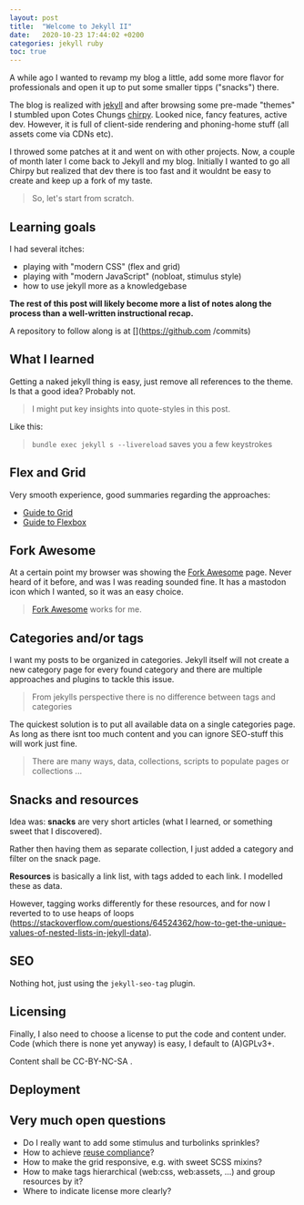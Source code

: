 ```yaml
---
layout: post
title:  "Welcome to Jekyll II"
date:   2020-10-23 17:44:02 +0200
categories: jekyll ruby
toc: true
---
```


A while ago I wanted to revamp my blog a little, add some more flavor for professionals and
open it up to put some smaller tipps ("snacks") there.

The blog is realized with [jekyll](jekyllrb.com) and after browsing some
pre-made "themes" I stumbled upon Cotes Chungs [chirpy](https://github.com/cotes2020/jekyll-theme-chirpy). Looked nice, fancy features, active dev. However, it is full of client-side rendering and phoning-home stuff (all assets come via CDNs etc).

I throwed some patches at it and went on with other projects. Now, a couple of
month later I come back to Jekyll and my blog. Initially I wanted to go all
Chirpy but realized that dev there is too fast and it wouldnt be easy to create
and keep up a fork of my taste.

> So, let's start from scratch.

## Learning goals

I had several itches:

  * playing with "modern CSS" (flex and grid)
  * playing with "modern JavaScript" (nobloat, stimulus style)
  * how to use jekyll more as a knowledgebase

**The rest of this post will likely become more a list of notes along the process
than a well-written instructional recap.**

A repository to follow along is at [](https://github.com    /commits)

## What I learned

Getting a naked jekyll thing is easy, just remove all references to the theme.
Is that a good idea? Probably not.

> I might put key insights into quote-styles in this post.

Like this:

> `bundle exec jekyll s --livereload` saves you a few keystrokes

## Flex and Grid

Very smooth experience, good summaries regarding the approaches:

  * [Guide to Grid](https://css-tricks.com/snippets/css/complete-guide-grid/)
  * [Guide to Flexbox](https://css-tricks.com/snippets/css/a-guide-to-flexbox/)

## Fork Awesome

At a certain point my browser was showing the [Fork Awesome](https://forkaweso.me/Fork-Awesome/whats-new/) page. Never heard of it before, and was I was reading sounded fine. It has a mastodon icon which I wanted, so it was an easy choice.

> [Fork Awesome](https://forkaweso.me) works for me.

## Categories and/or tags

I want my posts to be organized in categories. Jekyll itself will not create a
new category page for every found category and there are multiple approaches and
plugins to tackle this issue.

> From jekylls perspective there is no difference between tags and
> categories

The quickest solution is to put all available data on a single categories page.
As long as there isnt too much content and you can ignore SEO-stuff this will
work just fine.

> There are many ways, data, collections, scripts to populate pages or
> collections ...

## Snacks and resources

Idea was: __snacks__ are very short articles (what I learned, or something sweet
that I discovered).

Rather then having them as separate collection, I just added a category and
filter on the snack page.

__Resources__ is basically a link list, with tags added to each link. I modelled
these as data.

However, tagging works differently for these resources, and for now I reverted
to to use heaps of loops (https://stackoverflow.com/questions/64524362/how-to-get-the-unique-values-of-nested-lists-in-jekyll-data).

## SEO

Nothing hot, just using the `jekyll-seo-tag` plugin.

## Licensing

Finally, I also need to choose a license to put the code and content under. Code
(which there is none yet anyway) is easy, I default to (A)GPLv3+.

Content shall be CC-BY-NC-SA .

## Deployment

## Very much open questions

* Do I really want to add some stimulus and turbolinks sprinkles?
* How to achieve [reuse compliance]([https://reuse.software)?
* How to make the grid responsive, e.g. with sweet SCSS mixins?
* How to make tags hierarchical (web:css, web:assets, ...) and group resources
  by it?
* Where to indicate license more clearly?

